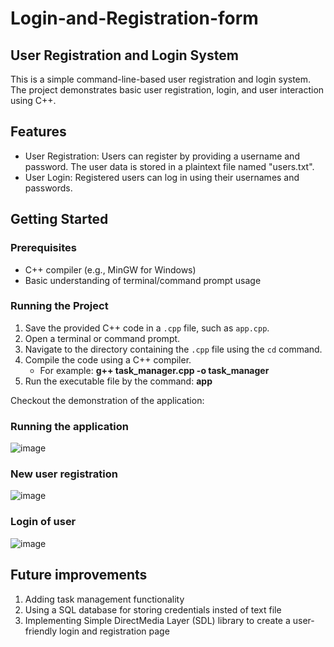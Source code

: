 # Login-and-Registration-form
## User Registration and Login System

This is a simple command-line-based user registration and login system. The project demonstrates basic user registration, login, and user interaction using C++.

## Features

- User Registration: Users can register by providing a username and password. The user data is stored in a plaintext file named "users.txt".
- User Login: Registered users can log in using their usernames and passwords.

## Getting Started

### Prerequisites

- C++ compiler (e.g., MinGW for Windows)
- Basic understanding of terminal/command prompt usage

### Running the Project

1. Save the provided C++ code in a `.cpp` file, such as `app.cpp`.
2. Open a terminal or command prompt.
3. Navigate to the directory containing the `.cpp` file using the `cd` command.
4. Compile the code using a C++ compiler.
   - For example: **g++ task_manager.cpp -o task_manager**
5. Run the executable file by the command: **app**

Checkout the demonstration of the application: 
### Running the application
![image](https://github.com/NITHES2003/Login-and-Registration-form/assets/80467294/36df4a52-545c-458d-90a3-79bc2d541e86)
### New user registration
![image](https://github.com/NITHES2003/Login-and-Registration-form/assets/80467294/3fd4c482-147a-4576-8b40-a5d1796fba7e)
### Login of user
![image](https://github.com/NITHES2003/Login-and-Registration-form/assets/80467294/e292d863-b8b3-4840-b1d0-c17208782e1e)

## Future improvements
1. Adding task management functionality
2. Using a SQL database for storing credentials insted of text file
3. Implementing Simple DirectMedia Layer (SDL) library to create a user-friendly login and registration page



